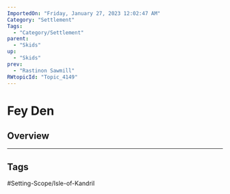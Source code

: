 ```yaml
---
ImportedOn: "Friday, January 27, 2023 12:02:47 AM"
Category: "Settlement"
Tags:
  - "Category/Settlement"
parent:
  - "Skids"
up:
  - "Skids"
prev:
  - "Rastinon Sawmill"
RWtopicId: "Topic_4149"
---
```

# Fey Den
## Overview

---
## Tags
#Setting-Scope/Isle-of-Kandril

